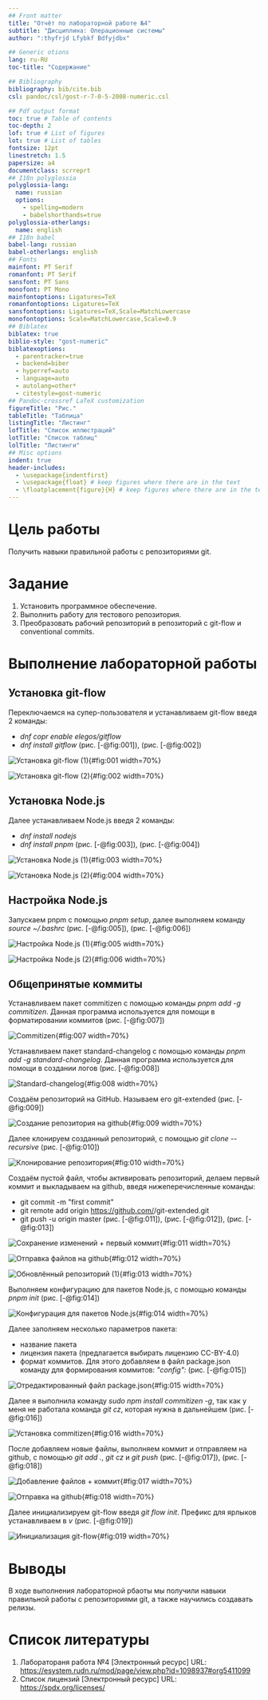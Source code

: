 ```yaml
---
## Front matter
title: "Отчёт по лабораторной работе №4"
subtitle: "Дисциплина: Операционные системы"
author: ":thyfrjd Lfybkf Bdfyjdbx"

## Generic otions
lang: ru-RU
toc-title: "Содержание"

## Bibliography
bibliography: bib/cite.bib
csl: pandoc/csl/gost-r-7-0-5-2008-numeric.csl

## Pdf output format
toc: true # Table of contents
toc-depth: 2
lof: true # List of figures
lot: true # List of tables
fontsize: 12pt
linestretch: 1.5
papersize: a4
documentclass: scrreprt
## I18n polyglossia
polyglossia-lang:
  name: russian
  options:
	- spelling=modern
	- babelshorthands=true
polyglossia-otherlangs:
  name: english
## I18n babel
babel-lang: russian
babel-otherlangs: english
## Fonts
mainfont: PT Serif
romanfont: PT Serif
sansfont: PT Sans
monofont: PT Mono
mainfontoptions: Ligatures=TeX
romanfontoptions: Ligatures=TeX
sansfontoptions: Ligatures=TeX,Scale=MatchLowercase
monofontoptions: Scale=MatchLowercase,Scale=0.9
## Biblatex
biblatex: true
biblio-style: "gost-numeric"
biblatexoptions:
  - parentracker=true
  - backend=biber
  - hyperref=auto
  - language=auto
  - autolang=other*
  - citestyle=gost-numeric
## Pandoc-crossref LaTeX customization
figureTitle: "Рис."
tableTitle: "Таблица"
listingTitle: "Листинг"
lofTitle: "Список иллюстраций"
lotTitle: "Список таблиц"
lolTitle: "Листинги"
## Misc options
indent: true
header-includes:
  - \usepackage{indentfirst}
  - \usepackage{float} # keep figures where there are in the text
  - \floatplacement{figure}{H} # keep figures where there are in the text
---
```


# Цель работы

Получить навыки правильной работы с репозиториями git.

# Задание

1. Установить программное обеспечение.
2. Выполнить работу для тестового репозитория.
3. Преобразовать рабочий репозиторий в репозиторий с git-flow и conventional commits.

# Выполнение лабораторной работы

## Установка git-flow

Переключаемся на супер-пользователя и устанавливаем git-flow введя 2 команды:
- *dnf copr enable elegos/gitflow*
- *dnf install gitflow* (рис. [-@fig:001]), (рис. [-@fig:002])

![Установка git-flow (1)](image/1.png){#fig:001 width=70%}

![Установка git-flow (2)](image/2.png){#fig:002 width=70%}

## Установка Node.js

Далее устанавливаем Node.js введя 2 команды:
- *dnf install nodejs*
- *dnf install pnpm* (рис. [-@fig:003]), (рис. [-@fig:004])

![Установка Node.js (1)](image/3.png){#fig:003 width=70%}

![Установка Node.js (2)](image/4.png){#fig:004 width=70%}

## Настройка Node.js

Запускаем pnpm с помощью *pnpm setup*, далее выполняем команду *source ~/.bashrc* (рис. [-@fig:005]), (рис. [-@fig:006])

![Настройка Node.js (1)](image/5.png){#fig:005 width=70%}

![Настройка Node.js (2)](image/6.png){#fig:006 width=70%}

## Общепринятые коммиты

Устанавливаем пакет commitizen с помощью команды *pnpm add -g commitizen*. Данная программа используется для помощи в форматировании коммитов (рис. [-@fig:007])

![Сommitizen](image/7.png){#fig:007 width=70%}

Устанавливаем пакет standard-changelog с помощью команды *pnpm add -g standard-changelog*. Данная программа используется для помощи в создании логов (рис. [-@fig:008])

![Standard-changelog](image/8.png){#fig:008 width=70%}

Создаём репозиторий на GitHub. Называем его git-extended (рис. [-@fig:009])

![Создание репозитория на github](image/9.png){#fig:009 width=70%}

Далее клонируем созданный репозиторий, с помощью *git clone --recursive* (рис. [-@fig:010])

![Клонирование репозитория](image/10.png){#fig:010 width=70%}

Создаём пустой файл, чтобы активировать репозиторий, делаем первый коммит и выкладываем на github, введя нижеперечисленные команды:
- git commit -m "first commit"
- git remote add origin https://github.com/<username>/git-extended.git
- git push -u origin master (рис. [-@fig:011]), (рис. [-@fig:012]), (рис. [-@fig:013])

![Сохранение изменений + первый коммит](image/11.png){#fig:011 width=70%}

![Отправка файлов на github](image/12.png){#fig:012 width=70%}

![Обновлённый репозиторий (1)](image/13.png){#fig:013 width=70%}

Выполняем конфигурацию для пакетов Node.js, с помощью команды *pnpm init* (рис. [-@fig:014])

![Конфигурация для пакетов Node.js](image/14.png){#fig:014 width=70%}

Далее заполняем несколько параметров пакета:
- название пакета
- лицензия пакета (предлагается выбирать лицензию CC-BY-4.0)
- формат коммитов. Для этого добавляем в файл package.json команду для формирования коммитов: *"config":*  (рис. [-@fig:015])

![Отредактированный файл package.json](image/15.png){#fig:015 width=70%}

Далее я выполнила команду *sudo npm install commitizen -g*, так как у меня не работала команда *git cz*, которая нужна в дальнейшем (рис. [-@fig:016])

![Установка commitizen](image/16.png){#fig:016 width=70%}

После добавляем новые файлы, выполняем коммит и отправляем на github, с помощью *git add .*, *git cz* и *git push* (рис. [-@fig:017]), (рис. [-@fig:018])

![Добавление файлов + коммит](image/17.png){#fig:017 width=70%}

![Отправка на github](image/18.png){#fig:018 width=70%}

Далее инициализируем git-flow введя *git flow init*. Префикс для ярлыков устанавливаем в *v* (рис. [-@fig:019])

![Инициализация git-flow](image/19.png){#fig:019 width=70%}


# Выводы

В ходе выполнения лабораторной рбаоты мы получили навыки правильной работы с репозиториями git, а также научились создавать релизы.

# Список литературы

1. Лаборатораня работа №4 [Электронный ресурс] URL: https://esystem.rudn.ru/mod/page/view.php?id=1098937#org5411099
2. Список лицензий [Электронный ресурс] URL: https://spdx.org/licenses/
